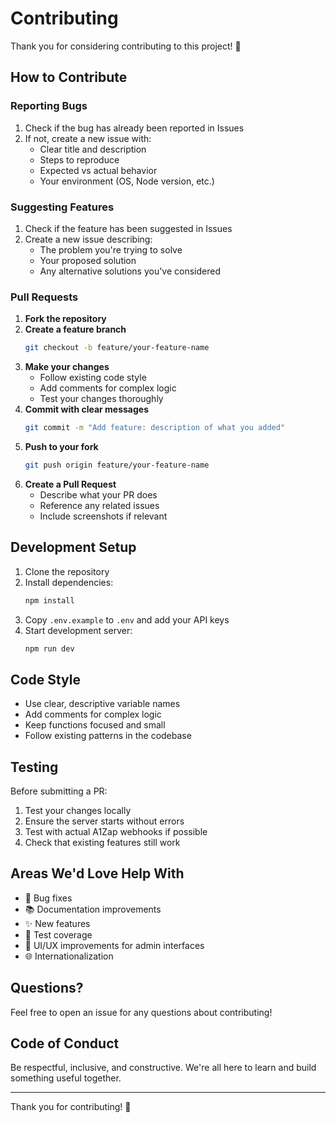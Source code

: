 # Contributing

Thank you for considering contributing to this project! 🎉

## How to Contribute

### Reporting Bugs

1. Check if the bug has already been reported in Issues
2. If not, create a new issue with:
   - Clear title and description
   - Steps to reproduce
   - Expected vs actual behavior
   - Your environment (OS, Node version, etc.)

### Suggesting Features

1. Check if the feature has been suggested in Issues
2. Create a new issue describing:
   - The problem you're trying to solve
   - Your proposed solution
   - Any alternative solutions you've considered

### Pull Requests

1. **Fork the repository**
2. **Create a feature branch**
   ```bash
   git checkout -b feature/your-feature-name
   ```
3. **Make your changes**
   - Follow existing code style
   - Add comments for complex logic
   - Test your changes thoroughly
4. **Commit with clear messages**
   ```bash
   git commit -m "Add feature: description of what you added"
   ```
5. **Push to your fork**
   ```bash
   git push origin feature/your-feature-name
   ```
6. **Create a Pull Request**
   - Describe what your PR does
   - Reference any related issues
   - Include screenshots if relevant

## Development Setup

1. Clone the repository
2. Install dependencies:
   ```bash
   npm install
   ```
3. Copy `.env.example` to `.env` and add your API keys
4. Start development server:
   ```bash
   npm run dev
   ```

## Code Style

- Use clear, descriptive variable names
- Add comments for complex logic
- Keep functions focused and small
- Follow existing patterns in the codebase

## Testing

Before submitting a PR:

1. Test your changes locally
2. Ensure the server starts without errors
3. Test with actual A1Zap webhooks if possible
4. Check that existing features still work

## Areas We'd Love Help With

- 🐛 Bug fixes
- 📚 Documentation improvements
- ✨ New features
- 🧪 Test coverage
- 🎨 UI/UX improvements for admin interfaces
- 🌐 Internationalization

## Questions?

Feel free to open an issue for any questions about contributing!

## Code of Conduct

Be respectful, inclusive, and constructive. We're all here to learn and build something useful together.

---

Thank you for contributing! 🙏

